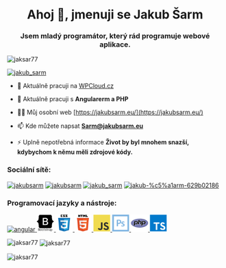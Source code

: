 <h1 align="center">Ahoj 👋, jmenuji se Jakub Šarm</h1>
<h3 align="center">Jsem mladý programátor, který rád programuje webové aplikace.</h3>

<p align="left"> <img src="https://komarev.com/ghpvc/?username=jaksar77&label=Profile%20views&color=0e75b6&style=flat" alt="jaksar77" /> </p>

<p align="left"> <a href="https://twitter.com/jakub_sarm" target="blank"><img src="https://img.shields.io/twitter/follow/jakub_sarm?logo=twitter&style=for-the-badge" alt="jakub_sarm" /></a> </p>

- 🔭 Aktuálně pracuji na [WPCloud.cz](https://wpcloud.cz)

- 🌱 Aktuálně pracuji s **Angularerm a PHP**

- 👨‍💻 Můj osobní web [https://jakubsarm.eu/](https://jakubsarm.eu/)

- 📫 Kde můžete napsat **Sarm@jakubsarm.eu**

- ⚡ Uplně nepotřebná informace **Život by byl mnohem snazší, kdybychom k němu měli zdrojové kódy.**

<h3 align="left">Sociální sítě:</h3>
<p align="left">
<a href="https://instagram.com/jakubsarm" target="blank"><img align="center" src="https://raw.githubusercontent.com/rahuldkjain/github-profile-readme-generator/master/src/images/icons/Social/instagram.svg" alt="jakubsarm" height="30" width="40" /></a>
<a href="https://fb.com/jakubsarm" target="blank"><img align="center" src="https://raw.githubusercontent.com/rahuldkjain/github-profile-readme-generator/master/src/images/icons/Social/facebook.svg" alt="jakubsarm" height="30" width="40" /></a>
<a href="https://twitter.com/jakub_sarm" target="blank"><img align="center" src="https://raw.githubusercontent.com/rahuldkjain/github-profile-readme-generator/master/src/images/icons/Social/twitter.svg" alt="jakub_sarm" height="30" width="40" /></a>
<a href="https://linkedin.com/in/jakub-%c5%a1arm-629b02186" target="blank"><img align="center" src="https://raw.githubusercontent.com/rahuldkjain/github-profile-readme-generator/master/src/images/icons/Social/linked-in-alt.svg" alt="jakub-%c5%a1arm-629b02186" height="30" width="40" /></a>
</p>

<h3 align="left">Programovací jazyky a nástroje:</h3>
<p align="left"> <a href="https://angular.io" target="_blank" rel="noreferrer"> <img src="https://angular.io/assets/images/logos/angular/angular.svg" alt="angular" width="40" height="40"/> </a> <a href="https://getbootstrap.com" target="_blank" rel="noreferrer"> <img src="https://raw.githubusercontent.com/devicons/devicon/master/icons/bootstrap/bootstrap-plain-wordmark.svg" alt="bootstrap" width="40" height="40"/> </a> <a href="https://www.w3schools.com/css/" target="_blank" rel="noreferrer"> <img src="https://raw.githubusercontent.com/devicons/devicon/master/icons/css3/css3-original-wordmark.svg" alt="css3" width="40" height="40"/> </a> <a href="https://www.w3.org/html/" target="_blank" rel="noreferrer"> <img src="https://raw.githubusercontent.com/devicons/devicon/master/icons/html5/html5-original-wordmark.svg" alt="html5" width="40" height="40"/> </a> <a href="https://developer.mozilla.org/en-US/docs/Web/JavaScript" target="_blank" rel="noreferrer"> <img src="https://raw.githubusercontent.com/devicons/devicon/master/icons/javascript/javascript-original.svg" alt="javascript" width="40" height="40"/> </a> <a href="https://www.photoshop.com/en" target="_blank" rel="noreferrer"> <img src="https://raw.githubusercontent.com/devicons/devicon/master/icons/photoshop/photoshop-line.svg" alt="photoshop" width="40" height="40"/> </a> <a href="https://www.php.net" target="_blank" rel="noreferrer"> <img src="https://raw.githubusercontent.com/devicons/devicon/master/icons/php/php-original.svg" alt="php" width="40" height="40"/> </a> <a href="https://www.typescriptlang.org/" target="_blank" rel="noreferrer"> <img src="https://raw.githubusercontent.com/devicons/devicon/master/icons/typescript/typescript-original.svg" alt="typescript" width="40" height="40"/> </a> </p>

<p><img align="left" src="https://github-readme-stats.vercel.app/api/top-langs?username=jaksar77&show_icons=true&locale=en&layout=compact" alt="jaksar77" /></p>

<p>&nbsp;<img align="center" src="https://github-readme-stats.vercel.app/api?username=jaksar77&show_icons=true&locale=en" alt="jaksar77" /></p>

<p><img align="center" src="https://github-readme-streak-stats.herokuapp.com/?user=jaksar77&" alt="jaksar77" /></p>
